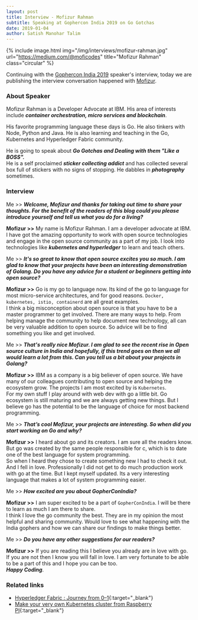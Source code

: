 ```yaml
---
layout: post
title: Interview - Mofizur Rahman
subtitle: Speaking at Gophercon India 2019 on Go Gotchas
date: 2019-01-04
author: Satish Manohar Talim
---
```


{% include image.html
           img="/img/interviews/mofizur-rahman.jpg"
           url="https://medium.com/@moficodes"
           title="Mofizur Rahman"
           class="circular"
           %}

Continuing with the [Gophercon India 2019](https://gopherconindia.com/#speakers) speaker's interview, today we are publishing the interview conversation happened with [Mofizur](https://medium.com/@moficodes).

### About Speaker

Mofizur Rahman is a Developer Advocate at IBM. His area of interests include <b><i>container orchestration, micro services and blockchain</i></b>.

His favorite programming language these days is Go. He also tinkers with Node, Python and Java. He is also learning and teaching in the Go, Kubernetes and Hyperledger Fabric community.

He is going to speak about <b><i>Go Gotchas and Dealing with them "Like a BOSS".</i></b><br>
He is a self proclaimed <b><i>sticker collecting addict</i></b> and has collected several box full of stickers with no signs of stopping. He dabbles in <b><i>photography</i></b> sometimes.

### Interview

Me >> <b><i>Welcome, Mofizur and thanks for taking out time to share your thoughts.
For the benefit of the readers of this blog could you please introduce yourself and tell us what you do for a living?</i></b>

<b>Mofizur >></b> My name is Mofizur Rahman. I am a developer advocate at IBM.<br>
I have got the amazing opportunity to work with open source technologies and engage in the open source community as a part of my job. I look into technologies like <b><i>kubernetes and hyperledger</i></b> to learn and teach others.

Me >> <b><i>It's so great to know that open source excites you so much. I am glad to know that your projects have been an interesting demonstration of Golang. Do you have any advice for a student or beginners getting into open source?</i></b>

<b>Mofizur >></b> Go is my go to language now. Its kind of the go to language for most micro-service architectures, and for good reasons. `Docker, kubernetes, istio, containerd` are all great examples.<br>
I think a big misconception about open source is that you have to be a master programmer to get involved. There are many ways to help. From helping manage the community to help document new technology, all can be very valuable addition to open source. So advice will be to find something you like and get involved.

Me >> <b><i>That's really nice  Mofizur. I am glad to see the recent rise in Open source culture in India and hopefully, if this trend goes on then we all would learn a lot from this. Can you tell us a bit about your projects in Golang? </i></b>

<b>Mofizur >></b> IBM as a company is a big believer of open source. We have many of our colleagues contributing to open source and helping the ecosystem grow. The projects I am most excited by is `Kubernetes`.<br>
For my own stuff I play around with web dev with go a little bit. Go ecosystem is still maturing and we are always getting new things. But I believe go has the potential to be the language of choice for most backend programming.

Me >> <b><i>That’s cool  Mofizur, your projects are interesting.  So when did you start working on Go and why? 
</i></b>

<b>Mofizur >></b> I heard about go and its creators. I am sure all the readers know. But go was created by the same people responsible for c, which is to date one of the best language for system programming.<br>
So when I heard they chose to create something new I had to check it out. And I fell in love. Professionally I did not get to do much production work with go at the time. But I kept myself updated. Its a very interesting language that makes a lot of system programming easier. 

Me >> <b><i>How excited are you about GopherConIndia?</i></b>

<b>Mofizur >></b> I am super excited to be a part of `GopherConIndia`. I will be there to learn as much I am there to share.<br>
I think I love the go community the best. They are in my opinion the most helpful and sharing community. Would love to see what happening with the India gophers and how we can share our findings to make things better.

Me >> <b><i>Do you have any other suggestions for our readers?</i></b>

<b>Mofizur >></b> If you are reading this I believe you already are in love with go. If you are not then I know you will fall in love. I am very fortunate to be able to be a part of this and I hope you can be too.<br>
<b><i>Happy Coding</i></b>. 

### Related links

- [Hyperledger Fabric : Journey from 0–1](https://medium.com/nycdev/hyperledger-fabric-journey-from-0-1-part-1-c8058d433d53){:target="_blank"}
- [Make your very own Kubernetes cluster from Raspberry PI](https://medium.com/nycdev/k8s-on-pi-9cc14843d43){:target="_blank"}
